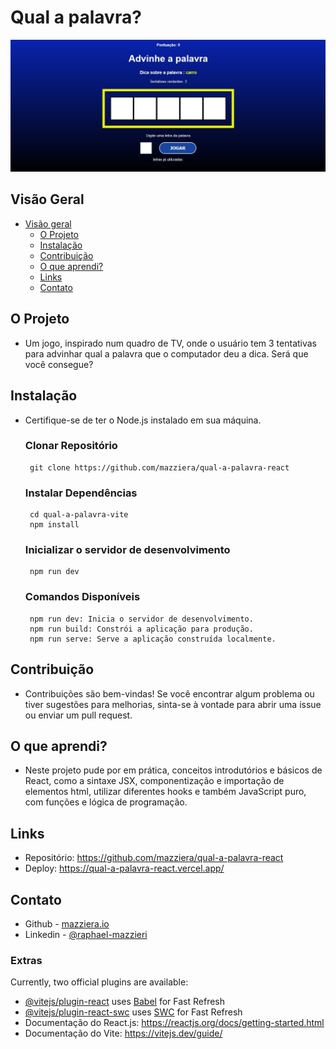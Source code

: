 # Qual a palavra?

 ![](./public/desktop-preview.jpg)

## Visão Geral

- [Visão geral](#visão-geral)
  - [O Projeto](#o-projeto)
  - [Instalação](#instalação)
  - [Contribuição](#contribuição)
  - [O que aprendi?](#o-que-aprendi)
  - [Links](#links)
  - [Contato](#contato)


## O Projeto

- Um jogo, inspirado num quadro de TV, onde o usuário tem 3 tentativas para advinhar qual a palavra que o computador deu a dica. Será que você consegue?

## Instalação
 - Certifique-se de ter o Node.js instalado em sua máquina.

    ### Clonar Repositório

        git clone https://github.com/mazziera/qual-a-palavra-react
    

    ### Instalar Dependências
        cd qual-a-palavra-vite
        npm install


    ### Inicializar o servidor de desenvolvimento
        npm run dev

    ### Comandos Disponíveis
        npm run dev: Inicia o servidor de desenvolvimento.
        npm run build: Constrói a aplicação para produção.
        npm run serve: Serve a aplicação construída localmente.

## Contribuição
- Contribuições são bem-vindas! Se você encontrar algum problema ou tiver sugestões para melhorias, sinta-se à vontade para abrir uma issue ou enviar um pull request.

## O que aprendi?

- Neste projeto pude por em prática, conceitos introdutórios e básicos de React, como a sintaxe JSX, componentização e importação de elementos html, utilizar diferentes hooks e também JavaScript puro, com funções e lógica de programação.


## Links
- Repositório: https://github.com/mazziera/qual-a-palavra-react
- Deploy: https://qual-a-palavra-react.vercel.app/

## Contato

- Github - [mazziera.io](https://github.com/mazziera)
- Linkedin - [@raphael-mazzieri](https://www.linkedin.com/in/raphael-mazzieri/)


### Extras
Currently, two official plugins are available:

- [@vitejs/plugin-react](https://github.com/vitejs/vite-plugin-react/blob/main/packages/plugin-react/README.md) uses [Babel](https://babeljs.io/) for Fast Refresh
- [@vitejs/plugin-react-swc](https://github.com/vitejs/vite-plugin-react-swc) uses [SWC](https://swc.rs/) for Fast Refresh
-    Documentação do React.js: https://reactjs.org/docs/getting-started.html
-    Documentação do Vite: https://vitejs.dev/guide/